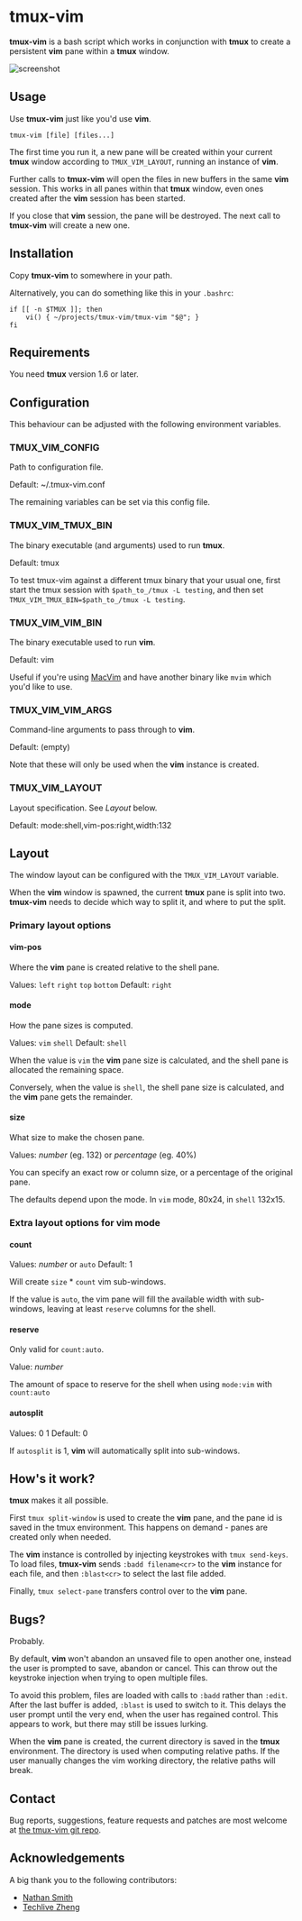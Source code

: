 tmux-vim
========

**tmux-vim** is a bash script which works in conjunction with **tmux** to create
a persistent **vim** pane within a **tmux** window.

![screenshot](http://sdt.github.com/tmux-vim/img/tvim-screenshot.png)

Usage
-----

Use **tmux-vim** just like you'd use **vim**.

`tmux-vim [file] [files...]`


The first time you run it, a new pane will be created within your current
**tmux** window according to `TMUX_VIM_LAYOUT`, running an instance of **vim**.

Further calls to **tmux-vim** will open the files in new buffers in the same
**vim** session. This works in all panes within that **tmux** window, even ones
created after the **vim** session has been started.

If you close that **vim** session, the pane will be destroyed. The next call to
**tmux-vim** will create a new one.

Installation
------------

Copy **tmux-vim** to somewhere in your path.

Alternatively, you can do something like this in your `.bashrc`:

    if [[ -n $TMUX ]]; then
        vi() { ~/projects/tmux-vim/tmux-vim "$@"; }
    fi

Requirements
------------

You need **tmux** version 1.6 or later.

Configuration
-------------

This behaviour can be adjusted with the following environment variables.

### TMUX_VIM_CONFIG

Path to configuration file.

Default: ~/.tmux-vim.conf

The remaining variables can be set via this config file.

### TMUX_VIM_TMUX_BIN

The binary executable (and arguments) used to run **tmux**.

Default: tmux

To test tmux-vim against a different tmux binary that your usual one, first
start the tmux session with `$path_to_/tmux -L testing`, and then set
`TMUX_VIM_TMUX_BIN=$path_to_/tmux -L testing`.

### TMUX_VIM_VIM_BIN

The binary executable used to run **vim**.

Default: vim

Useful if you're using [MacVim](http://code.google.com/p/macvim/) and have
another binary like `mvim` which you'd like to use.

### TMUX_VIM_VIM_ARGS

Command-line arguments to pass through to **vim**.

Default: (empty)

Note that these will only be used when the **vim** instance is created.

### TMUX_VIM_LAYOUT

Layout specification. See *Layout* below.

Default: mode:shell,vim-pos:right,width:132

Layout
------

The window layout can be configured with the `TMUX_VIM_LAYOUT` variable.

When the **vim** window is spawned, the current **tmux** pane is split into two.
**tmux-vim** needs to decide which way to split it, and where to put the split.

### Primary layout options

#### vim-pos

Where the **vim** pane is created relative to the shell pane.

Values: `left` `right` `top` `bottom`
Default: `right`

#### mode

How the pane sizes is computed.

Values: `vim` `shell`
Default: `shell`

When the value is `vim` the **vim** pane size is calculated, and the shell pane
is allocated the remaining space.

Conversely, when the value is `shell`, the shell pane size is calculated, and
the **vim** pane gets the remainder.

#### size

What size to make the chosen pane.

Values: _number_ (eg. 132) or _percentage_ (eg. 40%)

You can specify an exact row or column size, or a percentage of the original
pane.

The defaults depend upon the mode. In `vim` mode, 80x24, in `shell` 132x15.

### Extra layout options for vim mode

#### count

Values: _number_ or `auto`
Default: 1

Will create `size` * `count` vim sub-windows.

If the value is `auto`, the vim pane will fill the available width with
sub-windows, leaving at least `reserve` columns for the shell.

#### reserve

Only valid for `count:auto`.

Value: _number_

The amount of space to reserve for the shell when using `mode:vim` with
`count:auto`

#### autosplit

Values: 0 1
Default: 0

If `autosplit` is 1, **vim** will automatically split into sub-windows.

How's it work?
--------------

**tmux** makes it all possible.

First `tmux split-window` is used to create the **vim** pane, and the pane id is
saved in the tmux environment. This happens on demand - panes are created only
when needed.

The **vim** instance is controlled by injecting keystrokes with
`tmux send-keys`. To load files, **tmux-vim** sends `:badd filename<cr>` to the
**vim** instance for each file, and then `:blast<cr>` to select the last file
added.

Finally, `tmux select-pane` transfers control over to the **vim** pane.

Bugs?
-----

Probably.

By default, **vim** won't abandon an unsaved file to open another one, instead
the user is prompted to save, abandon or cancel. This can throw out the
keystroke injection when trying to open multiple files.

To avoid this problem, files are loaded with calls to `:badd` rather than
`:edit`. After the last buffer is added, `:blast` is used to switch to it. This
delays the user prompt until the very end, when the user has regained control.
This appears to work, but there may still be issues lurking.

When the **vim** pane is created, the current directory is saved in the **tmux**
environment. The directory is used when computing relative paths. If the user
manually changes the vim working directory, the relative paths will break.

Contact
-------

Bug reports, suggestions, feature requests and patches are most welcome at
[the tmux-vim git repo](https://github.com/sdt/tmux-vim).

Acknowledgements
----------------

A big thank you to the following contributors:

* [Nathan Smith](http://github.com/smith)
* [Techlive Zheng](http://github.com/techlivezheng)
